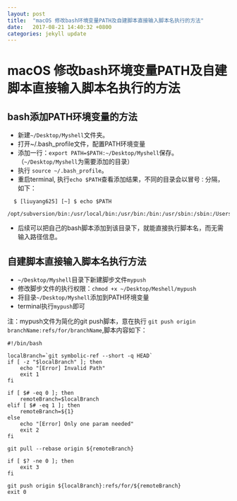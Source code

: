 ```yaml
---
layout: post
title:  "macOS 修改bash环境变量PATH及自建脚本直接输入脚本名执行的方法"
date:   2017-08-21 14:40:32 +0800
categories: jekyll update
---
```

# macOS 修改bash环境变量PATH及自建脚本直接输入脚本名执行的方法

## bash添加PATH环境变量的方法

* 新建`~/Desktop/Myshell`文件夹。
* 打开~/.bash_profile文件，配置PATH环境变量
* 添加一行：`export PATH=$PATH:~/Desktop/Myshell`保存。（`~/Desktop/Myshell`为需要添加的目录）
* 执行 `source ~/.bash_profile`。
* 重启terminal, 执行`echo $PATH`查看添加结果，不同的目录会以冒号`：`分隔，如下：

``` shell
  $ [liuyang625] [~] $ echo $PATH
  /opt/subversion/bin:/usr/local/bin:/usr/bin:/bin:/usr/sbin:/sbin:/Users/liuyang108/.rvm/bin:/Users/liuyang108/.rvm/bin:/Users/liuyang108/Desktop/Myshell

```
* 后续可以把自己的bash脚本添加到该目录下，就能直接执行脚本名，而无需输入路径信息。

## 自建脚本直接输入脚本名执行方法
* `~/Desktop/Myshell`目录下新建脚步文件`mypush`
* 修改脚步文件的执行权限：`chmod +x ~/Desktop/Meshell/mypush`
* 将目录`~/Desktop/Myshell`添加到PATH环境变量
* terminal执行`mypush`即可

注：mypush文件为简化的git push脚本，意在执行 `git push origin branchName:refs/for/branchName`,脚本内容如下：

``` shell
#!/bin/bash

localBranch=`git symbolic-ref --short -q HEAD`
if [ -z "$localBranch" ]; then
    echo "[Error] Invalid Path"
    exit 1
fi

if [ $# -eq 0 ]; then
    remoteBranch=$localBranch
elif [ $# -eq 1 ]; then
    remoteBranch=${1}
else
    echo "[Error] Only one param needed"
    exit 2
fi

git pull --rebase origin ${remoteBranch}

if [ $? -ne 0 ]; then
    exit 3
fi

git push origin ${localBranch}:refs/for/${remoteBranch}
exit 0
```
